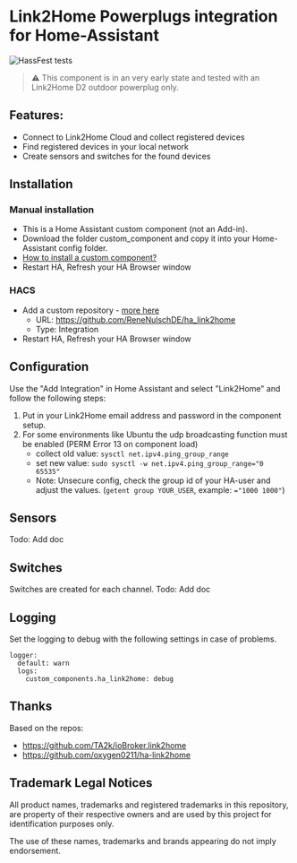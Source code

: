 # Link2Home Powerplugs integration for Home-Assistant

![HassFest tests](https://github.com/renenulschde/ha_link2home/workflows/Validate%20with%20hassfest/badge.svg)

> :warning: This component is in an very early state and tested with an Link2Home D2 outdoor powerplug only.

## Features:

- Connect to Link2Home Cloud and collect registered devices
- Find registered devices in your local network
- Create sensors and switches for the found devices

## Installation

### Manual installation

- This is a Home Assistant custom component (not an Add-in).
- Download the folder custom_component and copy it into your Home-Assistant config folder.
- [How to install a custom component?](https://www.google.com/search?q=how+to+install+custom+components+home+assistant)
- Restart HA, Refresh your HA Browser window

### HACS

- Add a custom repository - [more here](https://hacs.xyz/docs/faq/custom_repositories/)
  - URL: https://github.com/ReneNulschDE/ha_link2home
  - Type: Integration
- Restart HA, Refresh your HA Browser window

## Configuration

Use the "Add Integration" in Home Assistant and select "Link2Home" and follow the following steps:

1. Put in your Link2Home email address and password in the component setup.
2. For some environments like Ubuntu the udp broadcasting function must be enabled (PERM Error 13 on component load)
   - collect old value: `sysctl net.ipv4.ping_group_range`
   - set new value: `sudo sysctl -w net.ipv4.ping_group_range="0 65535"`
   - Note: Unsecure config, check the group id of your HA-user and adjust the values. (`getent group YOUR_USER`, example: `="1000 1000"`)

## Sensors

Todo: Add doc

## Switches

Switches are created for each channel.
Todo: Add doc

## Logging

Set the logging to debug with the following settings in case of problems.

```
logger:
  default: warn
  logs:
    custom_components.ha_link2home: debug
```

## Thanks

Based on the repos:

- https://github.com/TA2k/ioBroker.link2home
- https://github.com/oxygen0211/ha-link2home

## Trademark Legal Notices

All product names, trademarks and registered trademarks in this
repository, are property of their respective owners and are used by this project for identification purposes only.

The use of these names, trademarks and brands appearing do not imply endorsement.
